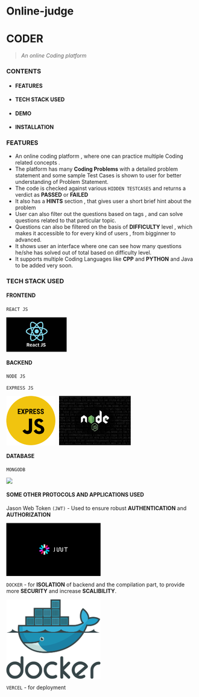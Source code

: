 # Online-judge 

# CODER
> _An online Coding platform_

### CONTENTS
* #### FEATURES
* #### TECH STACK USED
* #### DEMO
* #### INSTALLATION
  


### FEATURES
* An online coding platform , where one can practice multiple Coding related concepts .
* The platform has many **Coding Problems** with a detailed problem statement and some sample Test Cases is shown to user for better understanding of Problem Statement. 
* The code is checked against various ` HIDDEN TESTCASES ` and returns a verdict as **PASSED** or **FAILED**
* It also has a **HINTS** section , that gives user a short brief hint about the problem 
* User can also filter out the questions based on tags , and can solve questions related to that particular topic.
* Questions can also be filtered on the basis of **DIFFICULTY** level , which makes it accessible to for every kind of users , from bigginner to advanced.
* It shows user an interface where one can see how many questions he/she has solved out of total based on difficulty level.
* It supports multiple Coding Languages like **CPP** and **PYTHON** and Java to be added very soon.







### TECH STACK USED

#### FRONTEND 
`REACT JS`

<div style="display: flex;">
  <img src="https://github.com/sai15051/Online-judge/blob/main/frontend/src/assets/reactlogo.png" width="160"  />
</div>

#### BACKEND
`NODE JS`

`EXPRESS JS`

<div style="display: flex;">
  <img src="https://github.com/sai15051/Online-judge/blob/main/frontend/src/assets/expressjslogo.png" width="130" style="margin-right: 10px;" />
  <img src="https://github.com/sai15051/Online-judge/blob/main/frontend/src/assets/nodejslogo.png" width="190" />
</div>


#### DATABASE
`MONGODB`

<div style="display: flex;">
  <img src="https://github.com/sai15051/Online-judge/blob/main/frontend/src/assets/mogodblogo.png" width="160" style="margin-right: 10px;" />
  
</div>



#### SOME OTHER PROTOCOLS AND APPLICATIONS USED
Jason Web Token `(JWT)` - Used to ensure robust **AUTHENTICATION** and **AUTHORIZATION**

<div style="display: flex;">
  <img src="https://github.com/sai15051/Online-judge/blob/main/frontend/src/assets/jwtlogo.png" width="250" />
</div>



`DOCKER` - for **ISOLATION** of backend and the compilation part, to provide more **SECURITY** and increase **SCALIBILITY**.

<div style="display: flex;">
  <img src="https://github.com/sai15051/Online-judge/blob/main/frontend/src/assets/dockerlogo.png" width="250" />
</div>





`VERCEL` - for deployment















